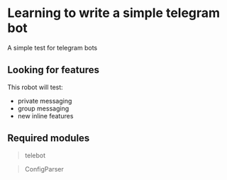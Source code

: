 # Learning to write a simple telegram bot
A simple test for telegram bots
## Looking for features
This robot will test:
 - private messaging
 - group messaging
 - new inline features


## Required modules
> telebot

> ConfigParser

